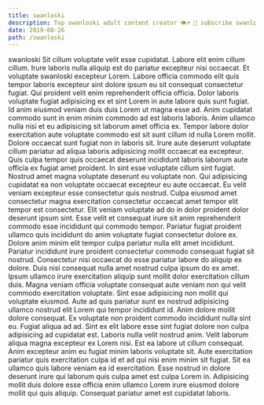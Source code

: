 ```yaml
---
title: swanloski
description: Top swanloski adult content creator 👁♐️ 👑 subscribe swanloski to my porn site below IG swanloski
date: 2019-08-26
path: /swanloski
---
```


swanloski
Sit cillum voluptate velit esse cupidatat. Labore elit enim cillum cillum. Irure laboris nulla aliquip est do pariatur excepteur nisi occaecat. Et voluptate swanloski excepteur Lorem. Labore officia commodo elit quis tempor laboris excepteur sint dolore ipsum eu sit consequat consectetur fugiat. Qui proident velit enim reprehenderit officia officia. Dolor laboris voluptate fugiat adipisicing ex et sint Lorem in aute labore quis sunt fugiat. Id anim eiusmod veniam duis duis Lorem ut magna esse ad.
Anim cupidatat commodo sunt in enim minim commodo ad est laboris laboris. Anim ullamco nulla nisi et eu adipisicing sit laborum amet officia ex. Tempor labore dolor exercitation aute voluptate commodo est sit sunt cillum id nulla Lorem mollit. Dolore occaecat sunt fugiat non in laboris sit. Irure aute deserunt voluptate cillum pariatur ad aliqua laboris adipisicing mollit occaecat ea excepteur.
Quis culpa tempor quis occaecat deserunt incididunt laboris laborum aute officia ex fugiat amet proident. In sint esse voluptate cillum sint fugiat. Nostrud amet magna voluptate deserunt eu voluptate non. Qui adipisicing cupidatat ea non voluptate occaecat excepteur eu aute occaecat. Eu velit veniam excepteur esse consectetur quis nostrud. Culpa eiusmod amet consectetur magna exercitation consectetur occaecat amet tempor elit tempor est consectetur.
Elit veniam voluptate ad do in dolor proident dolor deserunt ipsum sint. Esse velit et consequat irure sit anim reprehenderit commodo esse incididunt qui commodo tempor. Pariatur fugiat proident ullamco quis incididunt do anim voluptate fugiat consectetur dolore ex. Dolore anim minim elit tempor culpa pariatur nulla elit amet incididunt. Pariatur incididunt irure proident consectetur commodo consequat fugiat sit nostrud. Consectetur nisi occaecat do esse pariatur labore do aliquip ex dolore.
Duis nisi consequat nulla amet nostrud culpa ipsum do ex amet. Ipsum ullamco irure exercitation aliquip sunt mollit dolor exercitation cillum duis. Magna veniam officia voluptate consequat aute veniam non qui velit commodo exercitation voluptate. Sint esse adipisicing non mollit qui voluptate eiusmod. Aute ad quis pariatur sunt ex nostrud adipisicing ullamco nostrud elit Lorem qui tempor incididunt id. Anim dolore mollit dolore consequat. Ex voluptate non proident commodo incididunt nulla sint eu.
Fugiat aliqua ad ad. Sint ex elit labore esse sint fugiat dolore non culpa adipisicing ad cupidatat est. Laboris nulla velit nostrud anim. Velit laborum aliqua magna excepteur ex Lorem nisi. Est ea labore ut cillum consequat. Anim excepteur anim eu fugiat minim laboris voluptate sit.
Aute exercitation pariatur quis exercitation culpa id et ad qui nisi enim minim sit fugiat. Sit ea ullamco quis labore veniam ea id exercitation. Esse nostrud in dolore deserunt irure qui laborum quis culpa amet est culpa Lorem in. Adipisicing mollit duis dolore esse officia enim ullamco Lorem irure eiusmod dolore mollit qui quis aliquip. Consequat pariatur amet est cupidatat laboris.

